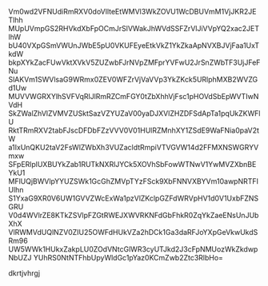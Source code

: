 Vm0wd2VFNUdiRmRXV0doVllteEtWMVl3WkZOVU1WcDBUVmM1VjJKR2JETlhh
MUpUVmpGS2RHVkdXbFpOCmJrSlVWakJhWVdSSFZrVlJiVVpYQ2xac2JETlhW
bU40VXpGSmVWUnJWbE5pU0VKUFEyeEtkVkZ1YkZkaApNVXBJVjFaa1UxTkdW
bkpXYkZacFUwVktXVkV5ZUZwbFJrNVpZMFprYVFwU2JrSnZWbTF3UjJFeFNu
SlAKVm1SWVlsaG9WRmx0ZEV0WFZrVjVaVVp3YkZKck5URlphMXB2WVZGd1Uw
MUVVWGRXYlhSVFVqRlJlRmRZCmFGY0tZbXhhVjFsc1pHOVdSbEpWVTIwNVdH
SkZWalZhVlZVMVZUSktSazVZYUZaV00yaDJXVlZHZDFSdApTa1pqUkZKWFlU
RktTRmRXV2tabFJscDFDbFZzVVV0V01HUlRZMnhXY1ZSdE9WaFNia0paV2tW
a1IxUnQKU2taV2FsWlZWbXh3VUZacldtRmpiVTVGVW14d2FFMXNSWGRYVmxw
SFpERlplUXBUYkZab1RUTkNXRlJYCk5XOVhSbFowWTNwV1YwMVZXbnBEYkU1
MFlUQjBWVlpYYUZSWk1GcGhZMVpTYzFSck9XbFNNVXBYVm10awpNRTFIUlhn
S1YxaG9XR0V6UW1GVVZWcExWa1pzVlZKclpGZFdWRVpHV1d0V1UxbFZNSGRU
V0d4WVlrZE8KTkZSVlpFZGtRWEJXWVRKNFdGbFhkR0ZqYkZaeENsUnJUbXhX
VlRWMVdUQlNZV0ZIU25OWFdHUkVZa2hDCk1Ga3daRFJoYXpGeVkwUkdSRm96
UW5WWk1HUkxZakpLU0ZOdVNtcGlWR3cyUTJkd2J3cFpNMUozWkZkdwpNbUZJ
YUhRS0NtNTFhbUpyWldGc1pYaz0KCmZwb2Ztc3RlbHo=

dkrtjvhrgj